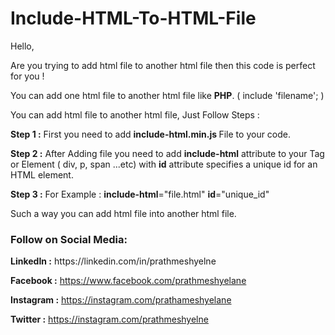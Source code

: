 # Include-HTML-To-HTML-File
Hello,

Are you trying to add html file to another html file then this code is perfect for you ! 

You can add one html file to another html file like <b>PHP</b>. ( include 'filename'; ) 

You can add html file to another html file, Just Follow Steps :

<b>Step 1 :</b>
First you need to add <b> include-html.min.js </b> File to your code.

<b>Step 2 :</b>
After Adding file you need to add  <b>include-html</b> attribute to your Tag or Element ( div, p, span ...etc) with <b>id</b> attribute specifies a unique id for an HTML element.

<b>Step 3 :</b>
For Example :
  <b>include-html</b>="file.html" <b>id</b>="unique_id"
  
Such a way you can add html file into another html file.


<h3>Follow on Social Media:</h3>
<b>LinkedIn :</b> https://linkedin.com/in/prathmeshyelne

<b>Facebook :</b> https://www.facebook.com/prathmeshyelane

<b>Instagram :</b> https://instagram.com/prathameshyelane

<b>Twitter :</b> https://instagram.com/prathmeshyelne


